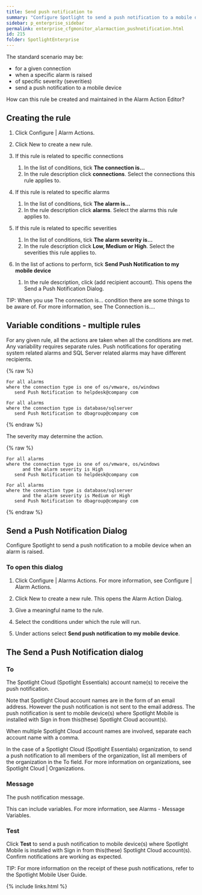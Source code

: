 ```yaml
---
title: Send push notification to
summary: "Configure Spotlight to send a push notification to a mobile device when an alarm is raised."
sidebar: p_enterprise_sidebar
permalink: enterprise_cfgmonitor_alarmaction_pushnotification.html
id: 215
folder: SpotlightEnterprise
---
```


The standard scenario may be:

* for a given connection
* when a specific alarm is raised
* of specific severity (severities)
* send a push notification to a mobile device

How can this rule be created and maintained in the Alarm Action Editor?



## Creating the rule

1. Click Configure \| Alarm Actions.
2. Click New to create a new rule.
3. If this rule is related to specific connections

   1. In the list of conditions, tick **The connection is...**
   2. In the rule description click **connections**. Select the connections this rule applies to.

4. If this rule is related to specific alarms

   1. In the list of conditions, tick **The alarm is...**
   2. In the rule description click **alarms**. Select the alarms this rule applies to.

5. If this rule is related to specific severities

   1. In the list of conditions, tick **The alarm severity is...**
   2. In the rule description click **Low, Medium or High**. Select the severities this rule applies to.

6. In the list of actions to perform, tick **Send Push Notification to my mobile device**

   1. In the rule description, click (add recipient account). This opens the Send a Push Notification Dialog.



TIP: When you use The connection is... condition there are some things to be aware of. For more information, see The Connection is….




## Variable conditions - multiple rules

For any given rule, all the actions are taken when all the conditions are met. Any variability requires separate rules. Push notifications for operating system related alarms and SQL Server related alarms may have different recipients.

{% raw %}
```
For all alarms
where the connection type is one of os/vmware, os/windows
   send Push Notification to helpdesk@company com

For all alarms
where the connection type is database/sqlserver
   send Push Notification to dbagroup@company com
```
{% endraw %}

The severity may determine the action.

{% raw %}
```
For all alarms
where the connection type is one of os/vmware, os/windows
      and the alarm severity is High
   send Push Notification to helpdesk@company com

For all alarms
where the connection type is database/sqlserver
      and the alarm severity is Medium or High
   send Push Notification to dbagroup@company com
```
{% endraw %}

## Send a Push Notification Dialog

Configure Spotlight to send a push notification to a mobile device when an alarm is raised.

### To open this dialog

1. Click Configure \| Alarms Actions. For more information, see Configure \| Alarm Actions.
2. Click New to create a new rule. This opens the Alarm Action Dialog.

  1. Give a meaningful name to the rule.
  2. Select the conditions under which the rule will run.
  3. Under actions select **Send push notification to my mobile device**.


## The Send a Push Notification dialog

### To

The Spotlight Cloud (Spotlight Essentials) account name(s) to receive the push notification.

Note that Spotlight Cloud account names are in the form of an email address. However the push notification is not sent to the email address. The push notification is sent to mobile device(s) where Spotlight Mobile is installed with Sign in from this(these) Spotlight Cloud account(s).

When multiple Spotlight Cloud account names are involved, separate each account name with a comma.

In the case of a Spotlight Cloud (Spotlight Essentials) organization, to send a push notification to all members of the organization, list all members of the organization in the To field. For more information on organizations, see Spotlight Cloud \| Organizations.

### Message

The push notification message.

This can include variables. For more information, see Alarms - Message Variables.

### Test

Click **Test** to send a push notification to mobile device(s) where Spotlight Mobile is installed with Sign in from this(these) Spotlight Cloud account(s). Confirm notifications are working as expected.



   TIP: For more information on the receipt of these push notifications, refer to the Spotlight Mobile User Guide.




{% include links.html %}
